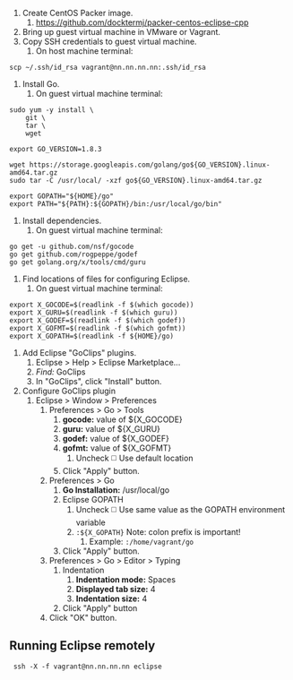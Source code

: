 
1. Create CentOS Packer image.
   1. https://github.com/docktermj/packer-centos-eclipse-cpp
1. Bring up guest virtual machine in VMware or Vagrant.
1. Copy SSH credentials to guest virtual machine.
   1. On host machine terminal:
```console
scp ~/.ssh/id_rsa vagrant@nn.nn.nn.nn:.ssh/id_rsa
```
1. Install Go.
   1. On guest virtual machine terminal:
```console
sudo yum -y install \
    git \
    tar \
    wget

export GO_VERSION=1.8.3

wget https://storage.googleapis.com/golang/go${GO_VERSION}.linux-amd64.tar.gz
sudo tar -C /usr/local/ -xzf go${GO_VERSION}.linux-amd64.tar.gz

export GOPATH="${HOME}/go"
export PATH="${PATH}:${GOPATH}/bin:/usr/local/go/bin"
```
1. Install dependencies.
   1. On guest virtual machine terminal:
```console
go get -u github.com/nsf/gocode
go get github.com/rogpeppe/godef
go get golang.org/x/tools/cmd/guru
```
1. Find locations of files for configuring Eclipse.
   1. On guest virtual machine terminal:
```console
export X_GOCODE=$(readlink -f $(which gocode))
export X_GURU=$(readlink -f $(which guru))
export X_GODEF=$(readlink -f $(which godef))
export X_GOFMT=$(readlink -f $(which gofmt))
export X_GOPATH=$(readlink -f ${HOME}/go)
```
1. Add Eclipse "GoClips" plugins.
   1. Eclipse > Help > Eclipse Marketplace...
   1. *Find:* GoClips
   1. In "GoClips", click "Install" button.
1. Configure GoClips plugin
   1. Eclipse > Window > Preferences
      1. Preferences > Go > Tools
         1. **gocode:** value of ${X_GOCODE}
         1. **guru:** value of ${X_GURU}
         1. **godef:** value of ${X_GODEF}
         1. **gofmt:** value of ${X_GOFMT}
            1. Uncheck :white_medium_square: Use default location
         1. Click "Apply" button.
      1. Preferences > Go
         1. **Go Installation:** /usr/local/go
         1. Eclipse GOPATH
            1. Uncheck :white_medium_square: Use same value as the GOPATH environment variable
            1. `:${X_GOPATH}`  Note: colon prefix is important!
               1. Example: `:/home/vagrant/go`
         1. Click "Apply" button.
      1. Preferences > Go > Editor > Typing
         1. Indentation
            1. **Indentation mode:** Spaces
            1. **Displayed tab size:** 4
            1. **Indentation size:** 4
         1. Click "Apply" button
      1. Click "OK" button.


## Running Eclipse remotely

```console
 ssh -X -f vagrant@nn.nn.nn.nn eclipse
```
